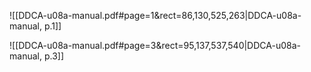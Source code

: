 
![[DDCA-u08a-manual.pdf#page=1&rect=86,130,525,263|DDCA-u08a-manual, p.1]]

![[DDCA-u08a-manual.pdf#page=3&rect=95,137,537,540|DDCA-u08a-manual, p.3]]



